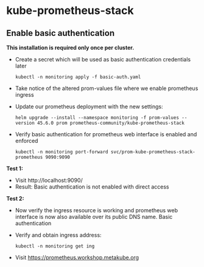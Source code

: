 # kube-prometheus-stack

## Enable basic authentication

**This installation is required only once per cluster.**

* Create a secret which will be used as basic authentication credentials later

  ```shell
  kubectl -n monitoring apply -f basic-auth.yaml
  ```

* Take notice of the altered prom-values file where we enable prometheus ingress

* Update our prometheus deployment with the new settings:

  ```shell
  helm upgrade --install --namespace monitoring -f prom-values --version 45.6.0 prom prometheus-community/kube-prometheus-stack
  ```

* Verify basic authentication for prometheus web interface is enabled and enforced 

  ```shell
  kubectl -n monitoring port-forward svc/prom-kube-prometheus-stack-prometheus 9090:9090
  ```

**Test 1:**

* Visit http://localhost:9090/
* Result: Basic authentication is not enabled with direct access

**Test 2:**

* Now verify the ingress resource is working and prometheus web interface is now
also available over its public DNS name. Basic authentication

* Verify and obtain ingress address:

  `kubectl -n monitoring get ing`

* Visit https://prometheus.workshop.metakube.org
